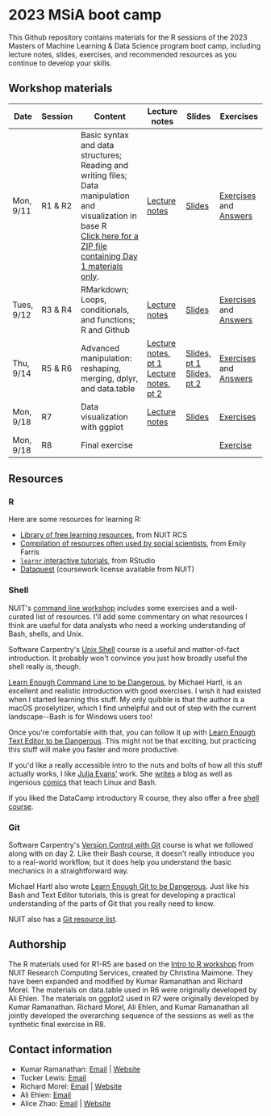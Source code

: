 # 2023 MSiA boot camp

This Github repository contains materials for the R sessions of the 2023 Masters of Machine Learning & Data Science program boot camp, including lecture notes, slides, exercises, and recommended resources as you continue to develop your skills.

## Workshop materials

| Date | Session | Content | Lecture notes | Slides | Exercises |
|------|---------|---------|---------------|--------|-----------|
| Mon, 9/11 | R1 & R2 | Basic syntax and data structures; Reading and writing files; Data manipulation and visualization in base R<br>[Click here for a ZIP file containing Day 1 materials only](https://github.com/msia/bootcamp-2023/raw/main/day1_only.zip). | [Lecture notes](https://msia.github.io/bootcamp-2023/lecturenotes/R1-R2_lecturenotes.html) | [Slides](https://msia.github.io/bootcamp-2023/lectureslides/R1-R2_slides.html) | [Exercises](https://github.com/MSIA/bootcamp-2023/blob/main/exercises/R1-R2_exercises.R) and [Answers](https://github.com/MSIA/bootcamp-2023/blob/main/exercises/R1-R2_exercises_with_answers.R) |
| Tues, 9/12 | R3 & R4 | RMarkdown; Loops, conditionals, and functions; R and Github | [Lecture notes](https://msia.github.io/bootcamp-2023/lecturenotes/R3-R4_lecturenotes) | [Slides](https://msia.github.io/bootcamp-2023/lectureslides/R3-R4_slides) | [Exercises](https://github.com/MSIA/bootcamp-2023/blob/main/exercises/R3-R4_exercises_no_answers.html) and [Answers](https://github.com/MSIA/bootcamp-2023/blob/main/exercises/R3-R4_exercises_with_answers.html) |
| Thu, 9/14 | R5 & R6 | Advanced manipulation: reshaping, merging, dplyr, and data.table | [Lecture notes, pt 1](https://msia.github.io/bootcamp-2023/lecturenotes/R5_lecturenotes)<br />[Lecture notes, pt 2](https://msia.github.io/bootcamp-2023/lecturenotes/R6_lecturenotes) | [Slides, pt 1](https://msia.github.io/bootcamp-2023/lectureslides/R5_slides)<br />[Slides, pt 2](https://msia.github.io/bootcamp-2023/lectureslides/R6_slides) | [Exercises](https://github.com/MSIA/bootcamp-2023/blob/main/exercises/R5-R6_exercises_no_answers.html) and [Answers](https://github.com/MSIA/bootcamp-2023/blob/main/exercises/R5-R6_exercises_with_answers.html) |
| Mon, 9/18 | R7 | Data visualization with ggplot | [Lecture notes](https://msia.github.io/bootcamp-2023/lecturenotes/R7_lecturenotes) | [Slides](https://msia.github.io/bootcamp-2023/lectureslides/R7_slides.html) | [Exercises](https://github.com/MSIA/bootcamp-2023/blob/main/exercises/R7_exercises.md) |
| Mon, 9/18 | R8 | Final exercise | | | [Exercise](https://github.com/MSIA/bootcamp-2023/blob/main/exercises/R8_final-exercise-instructions.md) |

## Resources

### R

Here are some resources for learning R:

-   [Library of free learning resources](https://sites.northwestern.edu/researchcomputing/category/learning-resources/), from NUIT RCS
-   [Compilation of resources often used by social scientists](https://efarristcu.medium.com/teaching-myself-r-c03c52361bed), from Emily Farris
-   [`learnr` interactive tutorials](https://rstudio.github.io/learnr/), from RStudio
-   [Dataquest](https://www.it.northwestern.edu/research/campus-events/data-camp.html) (coursework license available from NUIT)

### Shell

NUIT's [command line workshop](https://github.com/nuitrcs/commandlineworkshop) includes some exercises and a well-curated list of resources. I'll add some commentary on what resources I think are useful for data analysts who need a working understanding of Bash, shells, and Unix.

Software Carpentry's [Unix Shell](http://swcarpentry.github.io/shell-novice/) course is a useful and matter-of-fact introduction. It probably won't convince you just how broadly useful the shell really is, though.

[Learn Enough Command Line to be Dangerous](https://www.learnenough.com/command-line-tutorial), by Michael Hartl, is an excellent and realistic introduction with good exercises. I wish it had existed when I started learning this stuff. My only quibble is that the author is a macOS proselytizer, which I find unhelpful and out of step with the current landscape--Bash is for Windows users too!

Once you're comfortable with that, you can follow it up with [Learn Enough Text Editor to be Dangerous](https://www.learnenough.com/text-editor-tutorial). This might not be that exciting, but practicing this stuff will make you faster and more productive.

If you'd like a really accessible intro to the nuts and bolts of how all this stuff actually works, I like [Julia Evans'](https://twitter.com/b0rk) work. She [writes](https://jvns.ca/) a blog as well as ingenious [comics](https://twitter.com/i/moments/1026078161115729920) that teach Linux and Bash.

If you liked the DataCamp introductory R course, they also offer a free [shell course](https://www.datacamp.com/courses/introduction-to-shell-for-data-science).

### Git

Software Carpentry's [Version Control with Git](http://swcarpentry.github.io/git-novice/) course is what we followed along with on day 2. Like their Bash course, it doesn't really introduce you to a real-world workflow, but it does help you understand the basic mechanics in a straightforward way.

Michael Hartl also wrote [Learn Enough Git to be Dangerous](https://www.learnenough.com/git-tutorial). Just like his Bash and Text Editor tutorials, this is great for developing a practical understanding of the parts of Git that you really need to know.

NUIT also has a [Git resource list](https://github.com/nuitrcs/gitworkshop).

## Authorship

The R materials used for R1-R5 are based on the [Intro to R workshop](https://github.com/nuitrcs/r_intro_june2018) from NUIT Research Computing Services, created by Christina Maimone. They have been expanded and modified by Kumar Ramanathan and Richard Morel. The materials on data.table used in R6 were originally developed by Ali Ehlen. The materials on ggplot2 used in R7 were originally developed by Kumar Ramanathan. Richard Morel, Ali Ehlen, and Kumar Ramanathan all jointly developed the overarching sequence of the sessions as well as the synthetic final exercise in R8.

## Contact information

-   Kumar Ramanathan: [Email](mailto:kumar.ramanathan@u.northwestern.edu) \| [Website](http://www.kumar.fyi)
-   Tucker Lewis: [Email](mailto:matthewlewis2018@u.northwestern.edu)
-   Richard Morel: [Email](mailto:richard.morel@u.northwestern.edu) \| [Website](http://ramorel.github.io)
-   Ali Ehlen: [Email](mailto:AnnalieseEhlen2020@u.northwestern.edu)
-   Alice Zhao: [Email](mailto:alicezhao2013@u.northwestern.edu) \| [Website](http://adashofdata.com)
